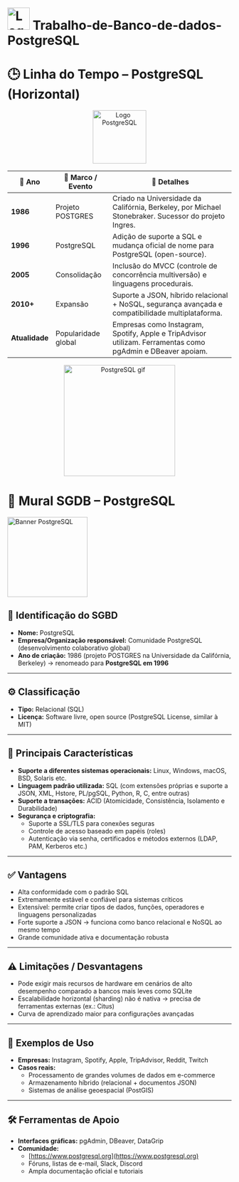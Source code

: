 # <img src="https://www.postgresql.org/media/img/about/press/elephant.png" alt="Logo PostgreSQL" width="50"/> Trabalho-de-Banco-de-dados-PostgreSQL

# 🕒 Linha do Tempo – PostgreSQL (Horizontal)

<p align="center">
  <img src="https://www.postgresql.org/media/img/about/press/elephant.png" alt="Logo PostgreSQL" width="120"/>
</p>

| 📌 Ano | 🔎 Marco / Evento | 📖 Detalhes |
|--------|------------------|-------------|
| **1986** | Projeto POSTGRES | Criado na Universidade da Califórnia, Berkeley, por Michael Stonebraker. Sucessor do projeto Ingres. |
| **1996** | PostgreSQL | Adição de suporte a SQL e mudança oficial de nome para PostgreSQL (open-source). |
| **2005** | Consolidação | Inclusão do MVCC (controle de concorrência multiversão) e linguagens procedurais. |
| **2010+** | Expansão | Suporte a JSON, híbrido relacional + NoSQL, segurança avançada e compatibilidade multiplataforma. |
| **Atualidade** | Popularidade global | Empresas como Instagram, Spotify, Apple e TripAdvisor utilizam. Ferramentas como pgAdmin e DBeaver apoiam. |

<p align="center">
  <img src="https://media.giphy.com/media/GH8mO3Zz7bK2g/giphy.gif" alt="PostgreSQL gif" width="250"/>
</p>

# 🎯 Mural SGDB – PostgreSQL  

<img src="https://encrypted-tbn0.gstatic.com/images?q=tbn:ANd9GcQI3_ABebrcKM6_91YZTp7yNtcjFLNpQpBRkw&s" alt="Banner PostgreSQL" width="180"/>

## 📌 Identificação do SGBD
- **Nome:** PostgreSQL  
- **Empresa/Organização responsável:** Comunidade PostgreSQL (desenvolvimento colaborativo global)  
- **Ano de criação:** 1986 (projeto POSTGRES na Universidade da Califórnia, Berkeley) → renomeado para **PostgreSQL em 1996**  

---

## ⚙️ Classificação
- **Tipo:** Relacional (SQL)  
- **Licença:** Software livre, open source (PostgreSQL License, similar à MIT)  

---

## 🔑 Principais Características
- **Suporte a diferentes sistemas operacionais:** Linux, Windows, macOS, BSD, Solaris etc.  
- **Linguagem padrão utilizada:** SQL (com extensões próprias e suporte a JSON, XML, Hstore, PL/pgSQL, Python, R, C, entre outras)  
- **Suporte a transações:** ACID (Atomicidade, Consistência, Isolamento e Durabilidade)  
- **Segurança e criptografia:**  
  - Suporte a SSL/TLS para conexões seguras  
  - Controle de acesso baseado em papéis (roles)  
  - Autenticação via senha, certificados e métodos externos (LDAP, PAM, Kerberos etc.)  

---

## ✅ Vantagens
- Alta conformidade com o padrão SQL  
- Extremamente estável e confiável para sistemas críticos  
- Extensível: permite criar tipos de dados, funções, operadores e linguagens personalizadas  
- Forte suporte a JSON → funciona como banco relacional e NoSQL ao mesmo tempo  
- Grande comunidade ativa e documentação robusta  

---

## ⚠️ Limitações / Desvantagens
- Pode exigir mais recursos de hardware em cenários de alto desempenho comparado a bancos mais leves como SQLite  
- Escalabilidade horizontal (sharding) não é nativa → precisa de ferramentas externas (ex.: Citus)  
- Curva de aprendizado maior para configurações avançadas  

---

## 🏢 Exemplos de Uso
- **Empresas:** Instagram, Spotify, Apple, TripAdvisor, Reddit, Twitch  
- **Casos reais:**  
  - Processamento de grandes volumes de dados em e-commerce  
  - Armazenamento híbrido (relacional + documentos JSON)  
  - Sistemas de análise geoespacial (PostGIS)  

---

## 🛠️ Ferramentas de Apoio
- **Interfaces gráficas:** pgAdmin, DBeaver, DataGrip  
- **Comunidade:**  
  - [https://www.postgresql.org](https://www.postgresql.org)  
  - Fóruns, listas de e-mail, Slack, Discord  
  - Ampla documentação oficial e tutoriais  
